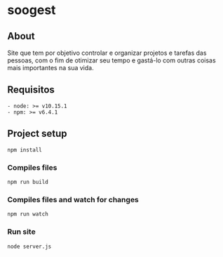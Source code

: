 # soogest

## About
Site que tem por objetivo controlar e organizar projetos e tarefas das pessoas, com o fim de otimizar seu tempo e gastá-lo com outras coisas mais importantes na sua vida.


## Requisitos

    - node: >= v10.15.1
    - npm: >= v6.4.1



## Project setup
```
npm install
```

### Compiles files
```
npm run build
```

### Compiles files and watch for changes
```
npm run watch
```

### Run site
```
node server.js
```

